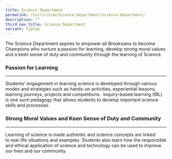 ```yaml
---
title: Science Department
permalink: /curriculum/Science-Department/Science-Department/
description: ""
third_nav_title: Science Department
variant: tiptap
---
```

<p>The Science Department aspires to empower all Brooksians to become Champions
who nurture a passion for learning, develop strong moral values and a keen
sense of duty and community through the learning of Science.</p>
<h3>Passion for Learning</h3>
<hr>
<p>Students’ engagement in learning science is developed through various
modes and strategies such as hands-on activities, experiential lessons,
learning journeys, projects and competitions.&nbsp; Inquiry-based learning
(IBL) is one such pedagogy that allows students to develop important science
skills and processes.</p>
<h3>Strong Moral Values and Keen Sense of Duty and Community</h3>
<hr>
<p>Learning of science is made authentic and science concepts are linked
to&nbsp;real-life&nbsp;situations and examples. Students also learn how
the responsible and ethical application of science and technology can be
used to improve our lives and our community.</p>